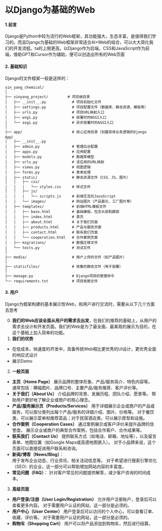 # 以Django为基础的Web

#### 1.前言
Django是Python中较为流行的Web框架，其功能强大，生态丰富，是值得我们学习的。而且Django为基础的Web框架非常适合AI+Web的结合，可以大大简化我们的开发流程。ta的上限更高。以Django作为后端，CSS和JavaScript作为前端，借助GPT和Cursor作为辅助，便可以创造出所有的Web页面

#### 2. 基础知识
Django的文件框架一般是这样的：
```
xin_yang_chemical/
│
├── xinyang_project/         # 项目根目录
│   ├── __init__.py            # 项目初始化文件
│   ├── settings.py            # 项目配置文件（数据库、静态资源、模板等）
│   ├── urls.py                # 项目URL映射入口
│   ├── wsgi.py                # 部署时的WSGI入口
│   └── asgi.py                # 异步部署时的ASGI入口
│
├── app/                       # 核心应用目录（创建具体业务逻辑的Django App）
│   ├── __init__.py
│   ├── admin.py               # 管理后台配置
│   ├── apps.py                # 应用配置
│   ├── models.py              # 数据库模型
│   ├── urls.py                # 该应用的URL映射
│   ├── views.py               # 视图逻辑
│   ├── forms.py               # 表单处理
│   ├── static/                # 静态资源文件（CSS、JS、图片）
│   │   ├── css/
│   │   │   └── styles.css     # 样式文件
│   │   ├── js/
│   │   │   └── scripts.js     # 前端交互的JavaScript
│   │   └── images/            # 网站图片（产品展示、工厂图片等）
│   ├── templates/             # 前端HTML模板文件
│   │   ├── base.html          # 基础模板，包含头部和脚部
│   │   ├── index.html         # 首页
│   │   ├── about.html         # 关于我们页面
│   │   ├── products.html      # 产品与服务页面
│   │   ├── contact.html       # 联系我们页面
│   │   └── cooperation.html   # 合作案例页面
│   ├── migrations/            # 数据迁移文件
│   └── tests.py               # 测试文件
│
├── media/                     # 用户上传的文件（如产品图片）
│
├── staticfiles/               # 收集的静态文件（用于部署）
│
├── manage.py                  # Django项目的管理命令
└── requirements.txt           # 项目依赖文件
```
#### 3. 用户
Django为框架构建的基本展示性Web，和用户进行交流时，需要从以下几个方面去思考

0. **我们的Web应该全面从用户的需求去出发**，在我们的推荐的基础上，从用户的需求去设计和开发页面。我们的Web是为了最全面、最美观的展示为目的，在这个基础上加入简单的功能。
1. **我们的优势**
- 在低成本，快速度的开发中，具备传统Web相比更优秀的UI设计，更优秀全面的响应式设计
- 展示Demo
2. **一般页面**
- **主页（Home Page）**
    展示品牌的整体形象、产品/服务简介、特色内容等。
    通常包括：横幅图片、品牌口号、主要产品/服务推荐、客户评价等。
- **关于我们（About Us）**
    介绍品牌的背景、发展历程、团队介绍、愿景等。
    帮助用户更好地了解企业或商户的核心理念。
- **产品/服务展示页（Products/Services）**
    用于详细展示企业或商户的产品或服务，可以按分类列出每个产品/服务的详细介绍、图片、价格等。
    对于餐饮类，可以展示菜单和推荐菜品；对于民宿酒店类，可以展示房型和设施。
- **合作案例（Cooperation Cases）**
    通过案例展示或客户评价来提升品牌的信誉度。
    展示企业或商户的典型合作案例，包括合作客户、合作成果等。
- **联系我们（Contact Us）**
    提供联系方式（如电话、邮箱、地址等），以及留言表单、地图位置（如Google Maps或高德地图嵌入）。
    对于小品牌来说，这个页面可以直接促进用户联系和咨询。
- **新闻/博客（News/Blog）**：  
    用于发布企业动态、行业资讯、相关活动信息等。
    对于希望进行搜索引擎优化（SEO）的企业，这一部分可以帮助增加网站内容的丰富度。
- **常见问题（FAQ）**：
    针对客户常见的问题提供解答，减少客户咨询的时间成本。

3. **高级页面**
- **用户登录/注册（User Login/Registration）**
    允许用户注册账户，登录后可以查看更多内容。
    对于需要用户认证的网站，这一部分是必须的。
- **用户中心（User Center）**
    用户登录后可以访问的个人中心，可以查看订单、收藏、评价等。
    对于需要用户认证的网站，这一部分是必须的。
- **购物车（Shopping Cart）**
    用户可以将产品添加到购物车，然后进行结算。
